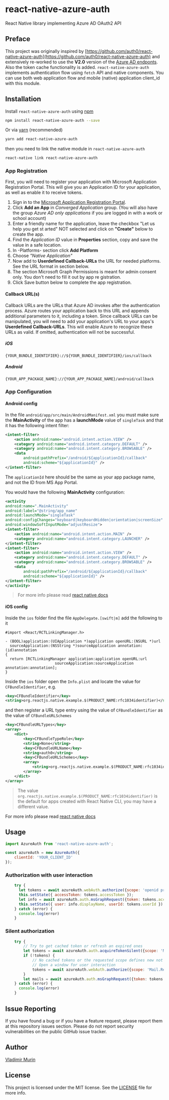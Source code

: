 # react-native-azure-auth

React Native library implementing Azure AD OAuth2 API

## Preface

This project was originally inspired by [https://github.com/auth0/react-native-azure-auth](https://github.com/auth0/react-native-azure-auth) and extensively re-worked to use the __V2.0__ version of the [Azure AD endponts](https://docs.microsoft.com/en-us/azure/active-directory/develop/active-directory-v2-compare).
Also the token cache functionality is added.
`react-native-azure-auth` implements authentication flow using `fetch` API and native components.
You can use both web application flow and mobile (native) application client_id with this module.

## Installation

Install `react-native-azure-auth` using [npm](https://www.npmjs.com)

```bash
npm install react-native-azure-auth --save
```

Or via [yarn](https://yarnpkg.com/) (recommended)

```bash
yarn add react-native-azure-auth
```

then you need to link the native module in `react-native-azure-auth`

```bash
react-native link react-native-azure-auth
```

### App Registration

First, you will need to register your application with Microsoft Application Registration Portal. This will give you an Application ID for your application, as well as enable it to receive tokens.

1. Sign in to the [Microsoft Application Registration Portal](https://apps.dev.microsoft.com/).
1. Click **Add an App** in _Converged Application_ group. (You will also have the group _Azure AD only applications_ if you are logged in with a work or school account)
1. Enter a friendly name for the application, leave the checkbox "Let us help you get st arted" NOT selected and click on **"Create"** below to create the app.
1. Find the _Application ID_ value in **Properties** section, copy and save the value in a safe location.
1. In -Platforms- section click **Add Platform**
1. Choose _"Native Application"_
1. Now add to **Userdefined Callback-URLs** the URL for needed platforms. See the URL format in section below.
1. The section Microsoft Graph Permissions is meant for admin consent only. You don't need to fill it out by app re gistration.
1. Click Save button below to complete the app registration.

#### Callback URL(s)

Callback URLs are the URLs that Azure AD invokes after the authentication process. Azure routes your application back to this URL and appends additional parameters to it, including a token. Since callback URLs can be manipulated, you will need to add your application's URL to your apps's **Userdefined Callback-URLs**. This will enable Azure to recognize these URLs as valid. If omitted, authentication will not be successful.

##### iOS

```text
{YOUR_BUNDLE_IDENTIFIER}://${YOUR_BUNDLE_IDENTIFIER}/ios/callback
```

##### Android

```text
{YOUR_APP_PACKAGE_NAME}://{YOUR_APP_PACKAGE_NAME}/android/callback
```

### App Configuration

#### Android config

In the file `android/app/src/main/AndroidManifest.xml` you must make sure the **MainActivity** of the app has a **launchMode** value of `singleTask` and that it has the following intent filter:

```xml
<intent-filter>
    <action android:name="android.intent.action.VIEW" />
    <category android:name="android.intent.category.DEFAULT" />
    <category android:name="android.intent.category.BROWSABLE" />
    <data
        android:pathPrefix="/android/${applicationId}/callback"
        android:scheme="${applicationId}" />
</intent-filter>
```

The `applicationId` here should be the same as your app package name, and not the ID from MS App Portal.

You would have the following **MainActivity**  configuration:

```xml
<activity
android:name=".MainActivity"
android:label="@string/app_name"
android:launchMode="singleTask"
android:configChanges="keyboard|keyboardHidden|orientation|screenSize"
android:windowSoftInputMode="adjustResize">
<intent-filter>
    <action android:name="android.intent.action.MAIN" />
    <category android:name="android.intent.category.LAUNCHER" />
</intent-filter>
<intent-filter>
    <action android:name="android.intent.action.VIEW" />
    <category android:name="android.intent.category.DEFAULT" />
    <category android:name="android.intent.category.BROWSABLE" />
    <data
        android:pathPrefix="/android/${applicationId}/callback"
        android:scheme="${applicationId}" />
</intent-filter>
</activity>
```

> For more info please read [react native docs](https://facebook.github.io/react-native/docs/linking.html)

#### iOS config

Inside the `ios` folder find the file `AppDelegate.[swift|m]` add the following to it

```objc
#import <React/RCTLinkingManager.h>

- (BOOL)application:(UIApplication *)application openURL:(NSURL *)url
  sourceApplication:(NSString *)sourceApplication annotation:(id)annotation
{
  return [RCTLinkingManager application:application openURL:url
                      sourceApplication:sourceApplication annotation:annotation];
}
```

Inside the `ios` folder open the `Info.plist` and locate the value for `CFBundleIdentifier`, e.g.

```xml
<key>CFBundleIdentifier</key>
<string>org.reactjs.native.example.$(PRODUCT_NAME:rfc1034identifier)</string>
```

and then register a URL type entry using the value of `CFBundleIdentifier` as the value of `CFBundleURLSchemes`

```xml
<key>CFBundleURLTypes</key>
<array>
    <dict>
        <key>CFBundleTypeRole</key>
        <string>None</string>
        <key>CFBundleURLName</key>
        <string>auth0</string>
        <key>CFBundleURLSchemes</key>
        <array>
            <string>org.reactjs.native.example.$(PRODUCT_NAME:rfc1034identifier)</string>
        </array>
    </dict>
</array>
```

> The value `org.reactjs.native.example.$(PRODUCT_NAME:rfc1034identifier)` is the default for apps created with React Native CLI, you may have a different value.

For more info please read [react native docs](https://facebook.github.io/react-native/docs/linking.html)

## Usage

```js
import AzureAuth from 'react-native-azure-auth';

const azureAuth = new AzureAuth({
    clientId: 'YOUR_CLIENT_ID'
});
```

### Authorization with user interaction

```js
    try {
      let tokens = await azureAuth.webAuth.authorize({scope: 'openid profile User.Read Mail.Read' })
      this.setState({ accessToken: tokens.accessToken });
      let info = await azureAuth.auth.msGraphRequest({token: tokens.accessToken, path: '/me'})
      this.setState({ user: info.displayName, userId: tokens.userId })
    } catch (error) {
      console.log(error)
    }
```

### Silent authorization

```js
    try {
        // Try to get cached token or refresh an expired ones
        let tokens = await azureAuth.auth.acquireTokenSilent({scope: 'Mail.Read', userId: this.state.userId})
        if (!tokens) {
            // No cached tokens or the requested scope defines new not yet consented permissions
            // Open a window for user interaction
            tokens = await azureAuth.webAuth.authorize({scope: 'Mail.Read'})
        }
        let mails = await azureAuth.auth.msGraphRequest({token: tokens.accessToken, path: '/me/mailFolders/Inbox/messages'})
    } catch (error) {
      console.log(error)
    }
```

## Issue Reporting

If you have found a bug or if you have a feature request, please report them at this repository issues section. Please do not report security vulnerabilities on the public GitHub issue tracker.

## Author

[Vladimir Murin](https://github.com/vmurin)

## License

This project is licensed under the MIT license. See the [LICENSE](LICENSE) file for more info.
